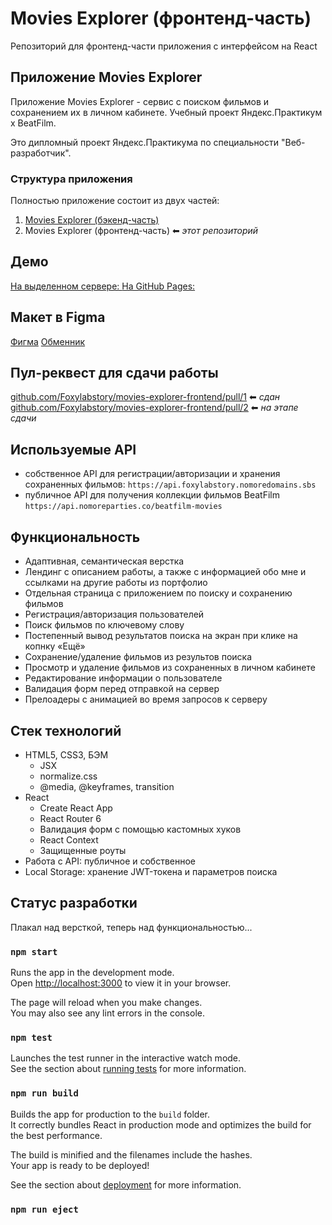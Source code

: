 # Movies Explorer (фронтенд-часть)

Репозиторий для фронтенд-части приложения с интерфейсом на React

## Приложение Movies Explorer

Приложение Movies Explorer - сервис с поиском фильмов и сохранением их в личном кабинете. Учебный проект Яндекс.Практикум х BeatFilm.

Это дипломный проект Яндекс.Практикума по специальности "Веб-разработчик".

### Структура приложения

Полностью приложение состоит из двух частей:

1. [Movies Explorer (бэкенд-часть)](https://github.com/Foxylabstory/movies-explorer-api)
2. Movies Explorer (фронтенд-часть) ⬅ _этот репозиторий_

## Демо

[На выделенном сервере: ](https://foxylabstory.nomoredomains.sbs/)
[На GitHub Pages: ](https://foxylabstory.github.io/movies-explorer-frontend/)

## Макет в Figma

[Фигма](<https://www.figma.com/file/iugITBCFQn7QdIqLy4Bbj8/Diploma>)
[Обменник](https://disk.yandex.ru/d/MDXSRaZOMyN5FQ)

## Пул-реквест для сдачи работы

[github.com/Foxylabstory/movies-explorer-frontend/pull/1](https://github.com/Foxylabstory/movies-explorer-frontend/pull/1) ⬅ _сдан_
[github.com/Foxylabstory/movies-explorer-frontend/pull/2](https://github.com/Foxylabstory/movies-explorer-frontend/pull/2) ⬅ _на этапе сдачи_

## Используемые API
- собственное API для регистрации/авторизации и хранения сохраненных фильмов: `https://api.foxylabstory.nomoredomains.sbs`
- публичное API для получения коллекции фильмов BeatFilm `https://api.nomoreparties.co/beatfilm-movies`

## Функциональность

- Адаптивная, семантическая верстка
- Лендинг с описанием работы, а также с информацией обо мне и ссылками на другие работы из портфолио
- Отдельная страница с приложением по поиску и сохранению фильмов
- Регистрация/авторизация пользователей
- Поиск фильмов по ключевому слову
- Постепенный вывод результатов поиска на экран при клике на копнку «Ещё»
- Сохранение/удаление фильмов из результов поиска
- Просмотр и удаление фильмов из сохраненных в личном кабинете
- Редактирование информации о пользователе
- Валидация форм перед отправкой на сервер
- Прелоадеры с анимацией во время запросов к серверу

## Стек технологий

- HTML5, CSS3, БЭМ
  - JSX
  - normalize.css
  - @media, @keyframes, transition
- React
  - Create React App
  - React Router 6
  - Валидация форм с помощью кастомных хуков
  - React Context
  - Защищенные роуты
- Работа с API: публичное и собственное
- Local Storage: хранение JWT-токена и параметров поиска

## Статус разработки

Плакал над версткой, теперь над функциональностью...


### `npm start`

Runs the app in the development mode.\
Open [http://localhost:3000](http://localhost:3000) to view it in your browser.

The page will reload when you make changes.\
You may also see any lint errors in the console.

### `npm test`

Launches the test runner in the interactive watch mode.\
See the section about [running tests](https://facebook.github.io/create-react-app/docs/running-tests) for more information.

### `npm run build`

Builds the app for production to the `build` folder.\
It correctly bundles React in production mode and optimizes the build for the best performance.

The build is minified and the filenames include the hashes.\
Your app is ready to be deployed!

See the section about [deployment](https://facebook.github.io/create-react-app/docs/deployment) for more information.

### `npm run eject`

